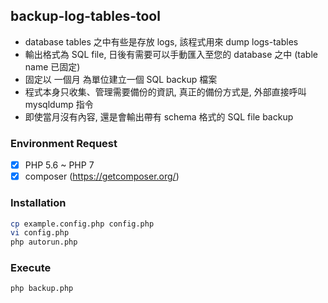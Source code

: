 ## backup-log-tables-tool
- database tables 之中有些是存放 logs, 該程式用來 dump logs-tables
- 輸出格式為 SQL file, 日後有需要可以手動匯入至您的 database 之中 (table name 已固定)
- 固定以 一個月 為單位建立一個 SQL backup 檔案
- 程式本身只收集、管理需要備份的資訊, 真正的備份方式是, 外部直接呼叫 mysqldump 指令
- 即使當月沒有內容, 還是會輸出帶有 schema 格式的 SQL file backup

### Environment Request
- [x] PHP 5.6 ~ PHP 7
- [x] composer (https://getcomposer.org/)

### Installation
```sh
cp example.config.php config.php
vi config.php
php autorun.php
```

### Execute
```sh
php backup.php
```
